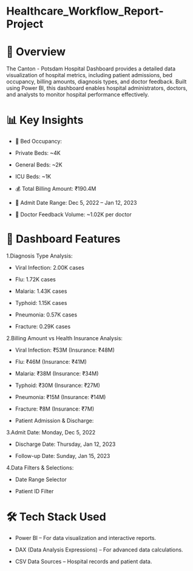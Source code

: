 # Healthcare_Workflow_Report-Project

# 📌 Overview

The Canton - Potsdam Hospital Dashboard provides a detailed data visualization of hospital metrics, including patient admissions, bed occupancy, billing amounts, diagnosis types, and doctor feedback. Built using Power BI, this dashboard enables hospital administrators, doctors, and analysts to monitor hospital performance effectively.

# 📊 Key Insights

- 🛌 Bed Occupancy:

 - Private Beds: ~4K

 - General Beds: ~2K

 - ICU Beds: ~1K

- 💰 Total Billing Amount: ₹190.4M

- 📅 Admit Date Range: Dec 5, 2022 – Jan 12, 2023

- 📢 Doctor Feedback Volume: ~1.02K per doctor

# 📌 Dashboard Features

1.Diagnosis Type Analysis:

- Viral Infection: 2.00K cases

- Flu: 1.72K cases

- Malaria: 1.43K cases

- Typhoid: 1.15K cases

- Pneumonia: 0.57K cases

- Fracture: 0.29K cases

2.Billing Amount vs Health Insurance Analysis:

- Viral Infection: ₹53M (Insurance: ₹48M)

- Flu: ₹46M (Insurance: ₹41M)

- Malaria: ₹38M (Insurance: ₹34M)

- Typhoid: ₹30M (Insurance: ₹27M)

- Pneumonia: ₹15M (Insurance: ₹14M)

- Fracture: ₹8M (Insurance: ₹7M)

- Patient Admission & Discharge:

3.Admit Date: Monday, Dec 5, 2022

- Discharge Date: Thursday, Jan 12, 2023

- Follow-up Date: Sunday, Jan 15, 2023

4.Data Filters & Selections:

- Date Range Selector

- Patient ID Filter

# 🛠️ Tech Stack Used

- Power BI – For data visualization and interactive reports.

- DAX (Data Analysis Expressions) – For advanced data calculations.

- CSV Data Sources – Hospital records and patient data.
